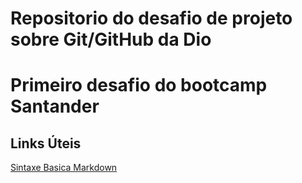 # Repositorio do desafio de projeto sobre Git/GitHub da Dio

# Primeiro desafio do bootcamp Santander

## Links Úteis
[Sintaxe Basica Markdown](https://www.markdownquide.org/basic-syntax/)
